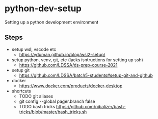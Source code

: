# python-dev-setup

Setting up a python development environment

## Steps

* setup wsl, vscode etc
    * https://yduman.github.io/blog/wsl2-setup/
* setup python, venv, git, etc (lacks isntructions for setting up ssh)
    * https://github.com/LDSSA/ds-prep-course-2021
* setup git 
    * https://github.com/LDSSA/batch5-students#setup-git-and-github
* docker
    * https://www.docker.com/products/docker-desktop
* shortcuts
    * TODO git aliases
    * git config --global pager.branch false
    * TODO bash tricks https://github.com/nibalizer/bash-tricks/blob/master/bash_tricks.sh
